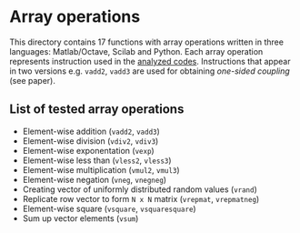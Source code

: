# Array operations

This directory contains 17 functions with array operations written in three languages: Matlab/Octave, Scilab and Python.
Each array operation represents instruction used in the [analyzed codes](../examles/README.md).
Instructions that appear in two versions e.g. `vadd2`, `vadd3` are used for obtaining _one-sided coupling_ (see paper).

## List of tested array operations

* Element-wise addition (`vadd2`, `vadd3`)
* Element-wise division (`vdiv2`, `vdiv3`)
* Element-wise exponentation (`vexp`)
* Element-wise less than (`vless2`, `vless3`)
* Element-wise multiplication (`vmul2`, `vmul3`)
* Element-wise negation (`vneg`, `vnegneg`)
* Creating vector of uniformly distributed random values (`vrand`)
* Replicate row vector to form `N x N` matrix (`vrepmat`, `vrepmatneg`)
* Element-wise square (`vsquare`, `vsquaresquare`)
* Sum up vector elements (`vsum`)
